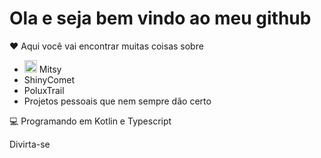 # Ola e seja bem vindo ao meu github

❤️ Aqui você vai encontrar muitas coisas sobre
* <img src="https://cdn.mitsy.website/Mitsy-assets/Mitsy.png" height="20px" width="20px"/> Mitsy
* ShinyComet
* PoluxTrail
* Projetos pessoais que nem sempre dão certo


💻 Programando em Kotlin e Typescript

Divirta-se

